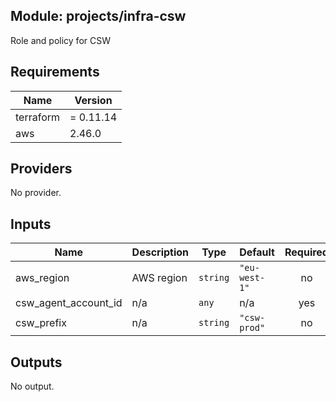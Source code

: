 ## Module: projects/infra-csw

Role and policy for CSW

## Requirements

| Name | Version |
|------|---------|
| terraform | = 0.11.14 |
| aws | 2.46.0 |

## Providers

No provider.

## Inputs

| Name | Description | Type | Default | Required |
|------|-------------|------|---------|:--------:|
| aws\_region | AWS region | `string` | `"eu-west-1"` | no |
| csw\_agent\_account\_id | n/a | `any` | n/a | yes |
| csw\_prefix | n/a | `string` | `"csw-prod"` | no |

## Outputs

No output.

